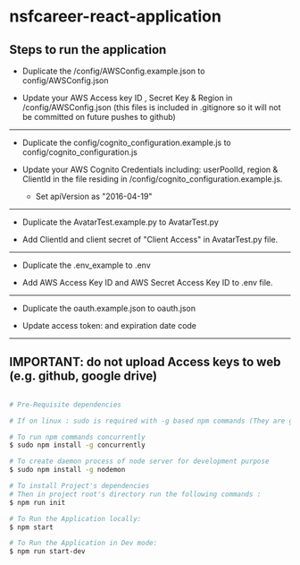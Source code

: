 # nsfcareer-react-application

## Steps to run the application
 - Duplicate the /config/AWSConfig.example.json to config/AWSConfig.json

- Update your AWS Access key ID , Secret Key & Region in
   /config/AWSConfig.json (this files is included in
	 .gitignore so it will not be committed on future pushes to github)

 ------
 - Duplicate the config/cognito_configuration.example.js to config/cognito_configuration.js

 - Update your AWS Cognito Credentials including: userPoolId, region & ClientId in
   the file residing in /config/cognito_configuration.example.js.

   - Set  apiVersion as "2016-04-19"

------
- Duplicate the AvatarTest.example.py to AvatarTest.py

- Add ClientId and client secret of "Client Access" in AvatarTest.py file.

------

- Duplicate the .env_example to .env

- Add AWS Access Key ID and AWS Secret Access Key ID to .env file.

------
- Duplicate the oauth.example.json to oauth.json

- Update access token: and expiration date code

------

## IMPORTANT: do not upload Access keys to web (e.g. github, google drive)
```sh

# Pre-Requisite dependencies

# If on linux : sudo is required with -g based npm commands (They are global dependencies being installed in System)

# To run npm commands concurrently
$ sudo npm install -g concurrently

# To create daemon process of node server for development purpose
$ sudo npm install -g nodemon

# To install Project's dependencies
# Then in project root's directory run the following commands :
$ npm run init

# To Run the Application locally:
$ npm start

# To Run the Application in Dev mode:
$ npm run start-dev
```
